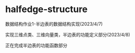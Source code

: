 # halfedge-structure

数据结构作业1-半边表的数据结构实现(2023/4/7)

实现三维点类、三维向量类，半边表的功能定义部分(2023/4/8)

正在完成半边表的功能函数部分
